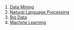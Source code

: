 1. [Data Mining](./DataMining/00.md)
2. [Natural Language Processing](./NLP/00.md)
3. [Big Data](./BigData/00.md)
4. [Machine Learning](./ML/00.md)